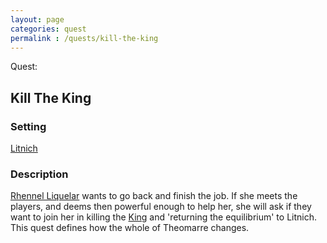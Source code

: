 ```yaml
---
layout: page
categories: quest
permalink : /quests/kill-the-king
---
```


Quest:
## Kill The King

### Setting
[Litnich][litnich]

### Description

[Rhennel Liquelar][rhennel-liquelar] wants to go back and finish the job. If she meets the players, and deems then powerful enough to help her, she will ask if they want to join her in killing the [King][king-heriot] and 'returning the equilibrium' to Litnich. This quest defines how the whole of Theomarre changes.

[litnich]: /DnD/cities/litnich
[rhennel-liquelar]: /DnD/npcs/mages/rhennel-liquelar
[king-heriot]: /DnD/npcs/royalty/king-heriot